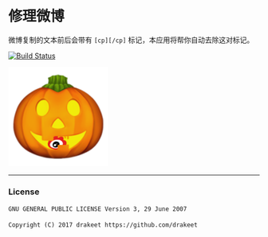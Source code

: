 # 修理微博

微博复制的文本前后会带有 `[cp][/cp]` 标记，本应用将帮你自动去除这对标记。

[![Build Status](https://travis-ci.org/drakeet/WeiboFixer.svg?branch=3.x)](https://travis-ci.org/drakeet/MultiType)

<img src="app/src/main/res/mipmap-hdpi/ic_wc_228w.png" width="200"/>

---

### License

```
GNU GENERAL PUBLIC LICENSE Version 3, 29 June 2007

Copyright (C) 2017 drakeet https://github.com/drakeet
```
